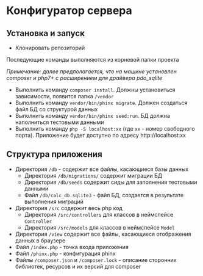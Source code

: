 # Конфигуратор сервера

## Установка и запуск

- Клонировать репозиторий

Последующие команды выполняются из корневой папки проекта

*Примечание: далее предполагается, что на машине установлен composer и php7+ с расширением для драйвера pdo_sqlite*

- Выполнить команду `composer install`. Должны установиться зависимости, появится папка `/vendor`
- Выполнить команду `vendor/bin/phinx migrate`. Должен создаться файл БД со структурой данных
- Выполнить команду `vendor/bin/phinx seed:run`. БД должна наполниться тестовыми данными
- Выполнить команду `php -S localhost:xx` (где `xx` - номер свободного порта). Приложение будет доступно по адресу 
http://localhost:xx

## Структура приложения
- Директория `/db` - содержит все файлы, касающиеся базы данных
  - Директория `/db/migrations/` содержит миграции БД
  - Директория `/db/seeds` содержит сиды для заполнения тестовыми данными
  - Файл `/db/calc_db.sqlite3` - файл БД, создается в результате выполнения миграций
- Директория `/src` содержит весь php код
  - Директория `/src/controllers` для классов в неймспейсе `Controller`
  - Директория `/src/models` для классов в неймспейсе `Model`
- Директория `/view` содержит все файлы, касающиеся отображения данных в браузере
- Файл `/index.php` - точка входа приложения
- Файл `/phinx.php` - конфигурация phinx
- Файлы `/composer.json` и `/composer.lock` - описание сторонних библиотек, ресурсов и их версий для composer

